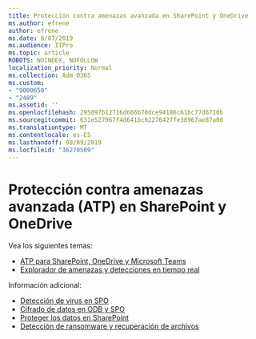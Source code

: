 ```yaml
---
title: Protección contra amenazas avanzada en SharePoint y OneDrive
ms.author: efrene
author: efrene
ms.date: 8/07/2019
ms.audience: ITPro
ms.topic: article
ROBOTS: NOINDEX, NOFOLLOW
localization_priority: Normal
ms.collection: Adm_O365
ms.custom:
- "9000650"
- "2489"
ms.assetid: ''
ms.openlocfilehash: 295097b12716d666b70dce94186c61bc77d6710b
ms.sourcegitcommit: 631e527967f4d641bc9227642ffe38967ae87a00
ms.translationtype: MT
ms.contentlocale: es-ES
ms.lasthandoff: 08/09/2019
ms.locfileid: "36270509"
---
```

# <a name="advanced-threat-protection-atp-in-sharepoint-and-onedrive"></a>Protección contra amenazas avanzada (ATP) en SharePoint y OneDrive

Vea los siguientes temas:
- [ATP para SharePoint, OneDrive y Microsoft Teams](https://docs.microsoft.com/office365/securitycompliance/atp-for-spo-odb-and-teams)
- [Explorador de amenazas y detecciones en tiempo real](https://docs.microsoft.com/office365/securitycompliance/threat-explorer-views)


Información adicional:

- [Detección de virus en SPO](https://docs.microsoft.com/office365/securitycompliance/virus-detection-in-spo)</br>
- [Cifrado de datos en ODB y SPO](https://docs.microsoft.com/office365/securitycompliance/data-encryption-in-odb-and-spo)</br>
- [Proteger los datos en SharePoint](https://docs.microsoft.com/sharepoint/safeguarding-your-data)</br>
- [Detección de ransomware y recuperación de archivos](https://support.office.com/article/Ransomware-detection-and-recovering-your-files-0d90ec50-6bfd-40f4-acc7-b8c12c73637f)